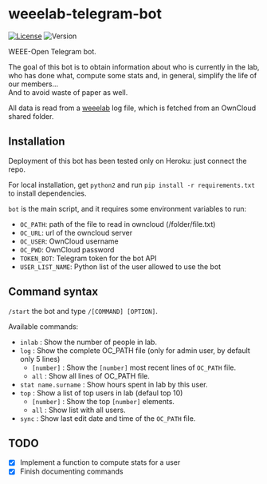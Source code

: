# weeelab-telegram-bot
[![License](http://img.shields.io/:license-GPL3.0-blue.svg)](http://www.gnu.org/licenses/gpl-3.0.html)
![Version](https://img.shields.io/badge/version-0.1-yellow.svg)

WEEE-Open Telegram bot.

The goal of this bot is to obtain information about who is currently in the lab,  
who has done what, compute some stats and, in general, simplify the life of our members...  
And to avoid waste of paper as well.  

All data is read from a  [weeelab](https://github.com/WEEE-Open/weeelab) log file, which is fetched from an OwnCloud shared folder.  

## Installation

Deployment of this bot has been tested only on Heroku: just connect the repo.

For local installation, get `python2` and run `pip install -r requirements.txt` to install dependencies.

`bot` is the main script, and it requires some environment variables to 
run:
* `OC_PATH`: path of the file to read in owncloud (/folder/file.txt)
* `OC_URL`: url of the owncloud server
* `OC_USER`: OwnCloud username
* `OC_PWD`: OwnCloud password
* `TOKEN_BOT`: Telegram token for the bot API
* `USER_LIST_NAME`: Python list of the user allowed to use the bot


## Command syntax
`/start` the bot and type `/[COMMAND] [OPTION]`.  

Available commands:

* `inlab` : Show the number of people in lab.
* `log`   : Show the complete OC_PATH file (only for admin user, by default only 5 lines)
  * `[number]`   : Show the `[number]` most recent lines of `OC_PATH` file.
  * `all`      : Show all lines of OC_PATH file.
* `stat name.surname`  :  Show hours spent in lab by this user.
* `top`   :  Show a list of top users in lab (defaul top 10)
  * `[number]`     : Show the top `[number]` elements.
  * `all`      : Show list with all users.
* `sync`  :  Show last edit date and time of the `OC_PATH` file.

## TODO

- [X] Implement a function to compute stats for a user
- [X] Finish documenting commands
